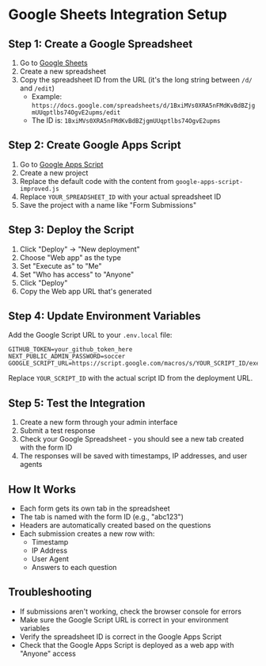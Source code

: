 # Google Sheets Integration Setup

## Step 1: Create a Google Spreadsheet

1. Go to [Google Sheets](https://sheets.google.com)
2. Create a new spreadsheet
3. Copy the spreadsheet ID from the URL (it's the long string between `/d/` and `/edit`)
   - Example: `https://docs.google.com/spreadsheets/d/1BxiMVs0XRA5nFMdKvBdBZjgmUUqptlbs74OgvE2upms/edit`
   - The ID is: `1BxiMVs0XRA5nFMdKvBdBZjgmUUqptlbs74OgvE2upms`

## Step 2: Create Google Apps Script

1. Go to [Google Apps Script](https://script.google.com)
2. Create a new project
3. Replace the default code with the content from `google-apps-script-improved.js`
4. Replace `YOUR_SPREADSHEET_ID` with your actual spreadsheet ID
5. Save the project with a name like "Form Submissions"

## Step 3: Deploy the Script

1. Click "Deploy" → "New deployment"
2. Choose "Web app" as the type
3. Set "Execute as" to "Me"
4. Set "Who has access" to "Anyone"
5. Click "Deploy"
6. Copy the Web app URL that's generated

## Step 4: Update Environment Variables

Add the Google Script URL to your `.env.local` file:

```
GITHUB_TOKEN=your_github_token_here
NEXT_PUBLIC_ADMIN_PASSWORD=soccer
GOOGLE_SCRIPT_URL=https://script.google.com/macros/s/YOUR_SCRIPT_ID/exec
```

Replace `YOUR_SCRIPT_ID` with the actual script ID from the deployment URL.

## Step 5: Test the Integration

1. Create a new form through your admin interface
2. Submit a test response
3. Check your Google Spreadsheet - you should see a new tab created with the form ID
4. The responses will be saved with timestamps, IP addresses, and user agents

## How It Works

- Each form gets its own tab in the spreadsheet
- The tab is named with the form ID (e.g., "abc123")
- Headers are automatically created based on the questions
- Each submission creates a new row with:
  - Timestamp
  - IP Address
  - User Agent
  - Answers to each question

## Troubleshooting

- If submissions aren't working, check the browser console for errors
- Make sure the Google Script URL is correct in your environment variables
- Verify the spreadsheet ID is correct in the Google Apps Script
- Check that the Google Apps Script is deployed as a web app with "Anyone" access 